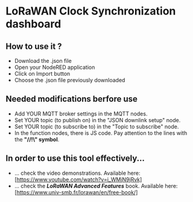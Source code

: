 # LoRaWAN Clock Synchronization dashboard

## How to use it ?
* Download the .json file
* Open your NodeRED application
* Click on Import button
* Choose the .json file previously downloaded

## Needed modifications berfore use
- Add YOUR MQTT broker settings in the MQTT nodes.
- Set YOUR topic (to publish on) in the "JSON downlink setup" node.
- Set YOUR topic (to subscribe to) in the "Topic to subscribe" node.
- In the function nodes, there is JS code. Pay attention to the lines with the **"//!\\" symbol**.

## In order to use this tool effectively...
- ... check the video demonstrations. Available here: [https://www.youtube.com/watch?v=i_WMjN9jRvk]
- ... check the **_LoRaWAN Advanced Features_** book. Available here: [https://www.univ-smb.fr/lorawan/en/free-book/]
